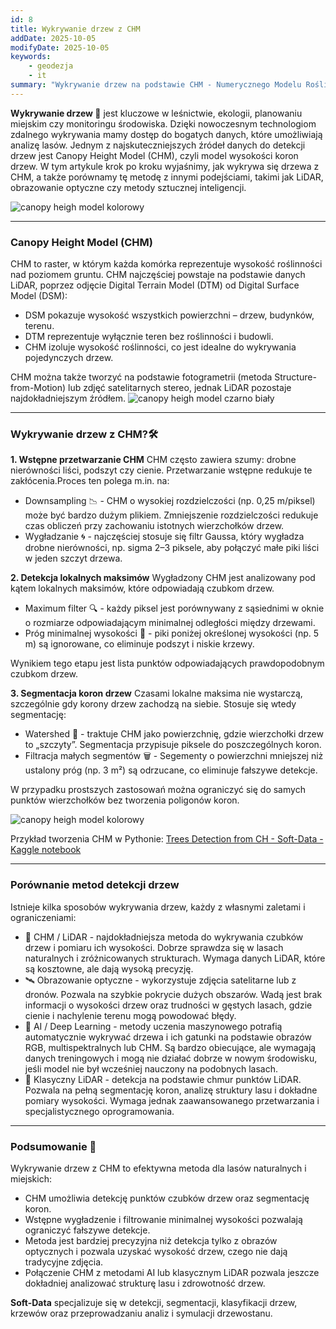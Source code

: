 ```yaml
---
id: 8
title: Wykrywanie drzew z CHM
addDate: 2025-10-05
modifyDate: 2025-10-05
keywords:
    - geodezja
    - it
summary: "Wykrywanie drzew na podstawie CHM - Numerycznego Modelu Roślinności"
---
```


**Wykrywanie drzew 🌳**  jest kluczowe w leśnictwie, ekologii, planowaniu miejskim czy monitoringu środowiska. 
Dzięki nowoczesnym technologiom zdalnego wykrywania mamy dostęp do bogatych danych, które umożliwiają analizę lasów. 
Jednym z najskuteczniejszych źródeł danych do detekcji drzew jest Canopy Height Model (CHM), czyli model wysokości koron drzew. 
W tym artykule krok po kroku wyjaśnimy, jak wykrywa się drzewa z CHM, a także porównamy tę metodę z innymi podejściami, takimi jak LiDAR, obrazowanie optyczne czy metody sztucznej inteligencji.

![canopy heigh model kolorowy](/images/blog/images/9/trees-detection.jpg)
________________________________________

### Canopy Height Model (CHM)
CHM to raster, w którym każda komórka reprezentuje wysokość roślinności nad poziomem gruntu. CHM najczęściej powstaje na podstawie danych LiDAR, poprzez odjęcie Digital Terrain Model (DTM) od Digital Surface Model (DSM):
- DSM pokazuje wysokość wszystkich powierzchni – drzew, budynków, terenu.
- DTM reprezentuje wyłącznie teren bez roślinności i budowli.
- CHM izoluje wysokość roślinności, co jest idealne do wykrywania pojedynczych drzew.

CHM można także tworzyć na podstawie fotogrametrii (metoda Structure-from-Motion) lub zdjęć satelitarnych stereo, jednak LiDAR pozostaje najdokładniejszym źródłem.
![canopy heigh model czarno biały](/images/blog/images/8/canopy-height-model-bc.jpg)
________________________________________

### Wykrywanie drzew z CHM?🛠️

**1. Wstępne przetwarzanie CHM** 
CHM często zawiera szumy: drobne nierówności liści, podszyt czy cienie. Przetwarzanie wstępne redukuje te zakłócenia.Proces ten polega m.in. na:
- Downsampling 📉 - CHM o wysokiej rozdzielczości (np. 0,25 m/piksel) może być bardzo dużym plikiem. Zmniejszenie rozdzielczości redukuje czas obliczeń przy zachowaniu istotnych wierzchołków drzew.
- Wygładzanie 🌀 - najczęściej stosuje się filtr Gaussa, który wygładza drobne nierówności, np. sigma 2–3 piksele, aby połączyć małe piki liści w jeden szczyt drzewa.

**2. Detekcja lokalnych maksimów** 
Wygładzony CHM jest analizowany pod kątem lokalnych maksimów, które odpowiadają czubkom drzew.
- Maximum filter 🔍 - każdy piksel jest porównywany z sąsiednimi w oknie o rozmiarze odpowiadającym minimalnej odległości między drzewami.
- Próg minimalnej wysokości 📏 - piki poniżej określonej wysokości (np. 5 m) są ignorowane, co eliminuje podszyt i niskie krzewy.

Wynikiem tego etapu jest lista punktów odpowiadających prawdopodobnym czubkom drzew.

**3. Segmentacja koron drzew** 
Czasami lokalne maksima nie wystarczą, szczególnie gdy korony drzew zachodzą na siebie. Stosuje się wtedy segmentację:
- Watershed 🌊 - traktuje CHM jako powierzchnię, gdzie wierzchołki drzew to „szczyty”. Segmentacja przypisuje piksele do poszczególnych koron.
- Filtracja małych segmentów 🗑 - Segementy o powierzchni mniejszej niż ustalony próg (np. 3 m²) są odrzucane, co eliminuje fałszywe detekcje.

W przypadku prostszych zastosowań można ograniczyć się do samych punktów wierzchołków bez tworzenia poligonów koron.

![canopy heigh model kolorowy](/images/blog/images/9/trees-detection-zoom.jpg)

Przykład tworzenia CHM w Pythonie: [Trees Detection from CH - Soft-Data - Kaggle notebook](https://www.kaggle.com/code/marekszczepkowski/tree-tops-detector-soft-data)
________________________________________

### Porównanie metod detekcji drzew
Istnieje kilka sposobów wykrywania drzew, każdy z własnymi zaletami i ograniczeniami:
- 🌳 CHM / LiDAR - najdokładniejsza metoda do wykrywania czubków drzew i pomiaru ich wysokości. Dobrze sprawdza się w lasach naturalnych i zróżnicowanych strukturach. Wymaga danych LiDAR, które są kosztowne, ale dają wysoką precyzję.
- 🛰 Obrazowanie optyczne - wykorzystuje zdjęcia satelitarne lub z dronów. Pozwala na szybkie pokrycie dużych obszarów. Wadą jest brak informacji o wysokości drzew oraz trudności w gęstych lasach, gdzie cienie i nachylenie terenu mogą powodować błędy.
- 🤖 AI / Deep Learning - metody uczenia maszynowego potrafią automatycznie wykrywać drzewa i ich gatunki na podstawie obrazów RGB, multispektralnych lub CHM. Są bardzo obiecujące, ale wymagają danych treningowych i mogą nie działać dobrze w nowym środowisku, jeśli model nie był wcześniej nauczony na podobnych lasach.
- 📡 Klasyczny LiDAR - detekcja na podstawie chmur punktów LiDAR. Pozwala na pełną segmentację koron, analizę struktury lasu i dokładne pomiary wysokości. Wymaga jednak zaawansowanego przetwarzania i specjalistycznego oprogramowania.
________________________________________

### Podsumowanie 🎨
Wykrywanie drzew z CHM to efektywna metoda dla lasów naturalnych i miejskich:
- CHM umożliwia detekcję punktów czubków drzew oraz segmentację koron.
- Wstępne wygładzenie i filtrowanie minimalnej wysokości pozwalają ograniczyć fałszywe detekcje.
- Metoda jest bardziej precyzyjna niż detekcja tylko z obrazów optycznych i pozwala uzyskać wysokość drzew, czego nie dają tradycyjne zdjęcia.
- Połączenie CHM z metodami AI lub klasycznym LiDAR pozwala jeszcze dokładniej analizować strukturę lasu i zdrowotność drzew.


**Soft-Data** specjalizuje się w detekcji, segmentacji, klasyfikacji drzew, krzewów oraz przeprowadzaniu analiz i symulacji drzewostanu.

